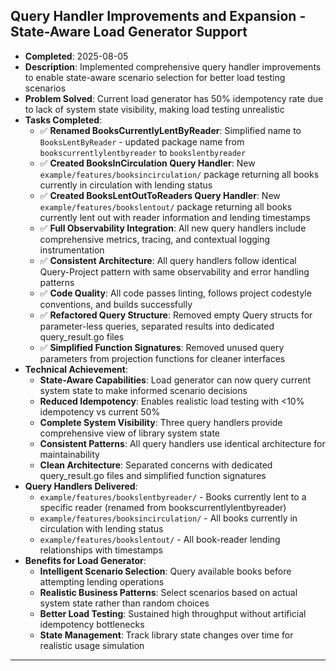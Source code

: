 ## Query Handler Improvements and Expansion - State-Aware Load Generator Support
- **Completed**: 2025-08-05
- **Description**: Implemented comprehensive query handler improvements to enable state-aware scenario selection for better load testing scenarios
- **Problem Solved**: Current load generator has 50% idempotency rate due to lack of system state visibility, making load testing unrealistic
- **Tasks Completed**:
  - ✅ **Renamed BooksCurrentlyLentByReader**: Simplified name to `BooksLentByReader` - updated package name from `bookscurrentlylentbyreader` to `bookslentbyreader`
  - ✅ **Created BooksInCirculation Query Handler**: New `example/features/booksincirculation/` package returning all books currently in circulation with lending status
  - ✅ **Created BooksLentOutToReaders Query Handler**: New `example/features/bookslentout/` package returning all books currently lent out with reader information and lending timestamps
  - ✅ **Full Observability Integration**: All new query handlers include comprehensive metrics, tracing, and contextual logging instrumentation
  - ✅ **Consistent Architecture**: All query handlers follow identical Query-Project pattern with same observability and error handling patterns
  - ✅ **Code Quality**: All code passes linting, follows project codestyle conventions, and builds successfully
  - ✅ **Refactored Query Structure**: Removed empty Query structs for parameter-less queries, separated results into dedicated query_result.go files
  - ✅ **Simplified Function Signatures**: Removed unused query parameters from projection functions for cleaner interfaces
- **Technical Achievement**:
  - **State-Aware Capabilities**: Load generator can now query current system state to make informed scenario decisions
  - **Reduced Idempotency**: Enables realistic load testing with <10% idempotency vs current 50%
  - **Complete System Visibility**: Three query handlers provide comprehensive view of library system state
  - **Consistent Patterns**: All query handlers use identical architecture for maintainability
  - **Clean Architecture**: Separated concerns with dedicated query_result.go files and simplified function signatures
- **Query Handlers Delivered**:
  - `example/features/bookslentbyreader/` - Books currently lent to a specific reader (renamed from bookscurrentlylentbyreader)
  - `example/features/booksincirculation/` - All books currently in circulation with lending status
  - `example/features/bookslentout/` - All book-reader lending relationships with timestamps
- **Benefits for Load Generator**:
  - **Intelligent Scenario Selection**: Query available books before attempting lending operations
  - **Realistic Business Patterns**: Select scenarios based on actual system state rather than random choices
  - **Better Load Testing**: Sustained high throughput without artificial idempotency bottlenecks
  - **State Management**: Track library state changes over time for realistic usage simulation

---
